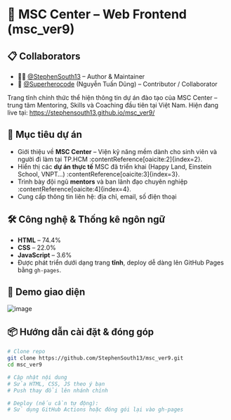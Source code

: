 # 🌟 MSC Center – Web Frontend (msc_ver9)
## 📋 Collaborators

- 👨‍💻 [@StephenSouth13](https://github.com/StephenSouth13) – Author & Maintainer
- 🤝 [@Superherocode](https://github.com/Superherocode) (Nguyễn Tuấn Dũng) – Contributor / Collaborator

Trang tĩnh chính thức thể hiện thông tin dự án đào tạo của MSC Center – trung tâm Mentoring, Skills và Coaching đầu tiên tại Việt Nam. Hiện đang live tại: https://stephensouth13.github.io/msc_ver9/

## 🚀 Mục tiêu dự án
- Giới thiệu về **MSC Center** – Viện kỹ năng mềm dành cho sinh viên và người đi làm tại TP.HCM :contentReference[oaicite:2]{index=2}.
- Hiển thị các **dự án thực tế** MSC đã triển khai (Happy Land, Einstein School, VNPT…) :contentReference[oaicite:3]{index=3}.
- Trình bày đội ngũ **mentors** và ban lãnh đạo chuyên nghiệp :contentReference[oaicite:4]{index=4}.
- Cung cấp thông tin liên hệ: địa chỉ, email, số điện thoại

## 🛠 Công nghệ & Thống kê ngôn ngữ
- **HTML** – 74.4%
- **CSS** – 22.0%
- **JavaScript** – 3.6%
- Được phát triển dưới dạng trang **tĩnh**, deploy dễ dàng lên GitHub Pages bằng `gh-pages`.

## 📸 Demo giao diện
![image](https://github.com/user-attachments/assets/be5d5770-d075-40e2-b4e1-2dcb5be3e933)


## 📦 Hướng dẫn cài đặt & đóng góp

```bash
# Clone repo
git clone https://github.com/StephenSouth13/msc_ver9.git
cd msc_ver9

# Cập nhật nội dung
# Sửa HTML, CSS, JS theo ý bạn
# Push thay đổi lên nhánh chính

# Deploy (nếu cần tự động):
# Sử dụng GitHub Actions hoặc đóng gói lại vào gh-pages

